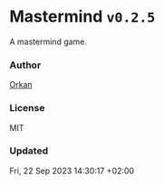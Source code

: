 # Mastermind `v0.2.5`

A mastermind game.

### Author

[Orkan](https://github.com/orkan)

### License

MIT

### Updated

Fri, 22 Sep 2023 14:30:17 +02:00
